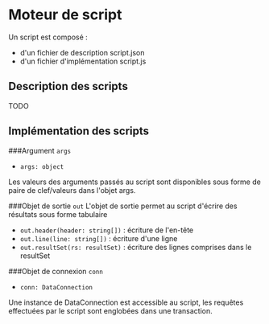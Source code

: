 # Moteur de script

Un script est composé :

- d'un fichier de description script.json 
- d'un fichier d'implémentation script.js

## Description des scripts
TODO

## Implémentation des scripts

###Argument `args`
- `args: object` 

Les valeurs des arguments passés au script sont disponibles sous forme de paire de clef/valeurs dans l'objet args.

###Objet de sortie `out` 
L'objet de sortie permet au script d'écrire des résultats sous forme tabulaire

- `out.header(header: string[])` : écriture de l'en-tête
- `out.line(line: string[])` : écriture d'une ligne
- `out.resultSet(rs: resultSet)` : écriture des lignes comprises dans le resultSet

###Objet de connexion `conn`
- `conn: DataConnection` 

Une instance de DataConnection est accessible au script, 
les requêtes effectuées par le script sont englobées dans une transaction.